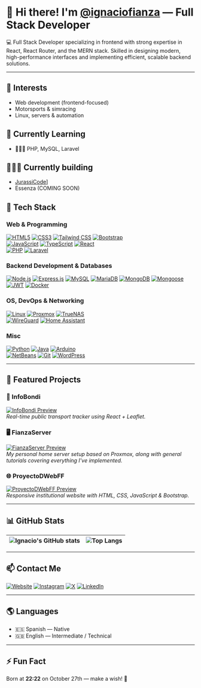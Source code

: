 # 👋 Hi there! I'm [@ignaciofianza](https://github.com/ignaciofianza) — Full Stack Developer

💻 Full Stack Developer specializing in frontend with strong expertise in React, React Router, and the MERN stack. Skilled in designing modern, high-performance interfaces and implementing efficient, scalable backend solutions.

---

## 👀 Interests
- Web development (frontend-focused)
- Motorsports & simracing
- Linux, servers & automation

## 🌱 Currently Learning
- 🧑🏻‍💻 PHP, MySQL, Laravel

## 👨🏻‍💻 Currently building
- [JurassiCode](https://github.com/JurassiCode)]
- Essenza (COMING SOON)

## 🚀 Tech Stack

### Web & Programming
[![HTML5](https://img.shields.io/badge/HTML5-E34F26?style=for-the-badge&logo=html5&logoColor=white)]() 
[![CSS3](https://img.shields.io/badge/CSS3-1572B6?style=for-the-badge&logo=css3&logoColor=white)]() 
[![Tailwind CSS](https://img.shields.io/badge/Tailwind_CSS-06B6D4?style=for-the-badge&logo=tailwindcss&logoColor=white)]() 
[![Bootstrap](https://img.shields.io/badge/Bootstrap-563D7C?style=for-the-badge&logo=bootstrap&logoColor=white)]()  
[![JavaScript](https://img.shields.io/badge/JavaScript-F7DF1E?style=for-the-badge&logo=javascript&logoColor=black)]() 
[![TypeScript](https://img.shields.io/badge/TypeScript-007ACC?style=for-the-badge&logo=typescript&logoColor=white)]() 
[![React](https://img.shields.io/badge/React-61DAFB?style=for-the-badge&logo=react&logoColor=black)]()  
[![PHP](https://img.shields.io/badge/PHP-777BB4?style=for-the-badge&logo=php&logoColor=white)]() 
[![Laravel](https://img.shields.io/badge/Laravel-FF2D20?style=for-the-badge&logo=laravel&logoColor=white)]() 

### Backend Development & Databases
[![Node.js](https://img.shields.io/badge/Node.js-339933?style=for-the-badge&logo=nodedotjs&logoColor=white)]()
[![Express.js](https://img.shields.io/badge/Express.js-000000?style=for-the-badge&logo=express&logoColor=white)]()
[![MySQL](https://img.shields.io/badge/MySQL-4479A1?style=for-the-badge&logo=mysql&logoColor=white)]() 
[![MariaDB](https://img.shields.io/badge/MariaDB-003545?style=for-the-badge&logo=mariadb&logoColor=white)]()
[![MongoDB](https://img.shields.io/badge/MongoDB-47A248?style=for-the-badge&logo=mongodb&logoColor=white)]()
[![Mongoose](https://img.shields.io/badge/Mongoose-880000?style=for-the-badge&logo=mongoose&logoColor=white)]()
[![JWT](https://img.shields.io/badge/JWT-000000?style=for-the-badge&logo=jsonwebtokens&logoColor=white)]()
[![Docker](https://img.shields.io/badge/Docker-2496ED?style=for-the-badge&logo=docker&logoColor=white)]()


### OS, DevOps & Networking
[![Linux](https://img.shields.io/badge/Linux-FCC624?style=for-the-badge&logo=linux&logoColor=black)]() 
[![Proxmox](https://img.shields.io/badge/Proxmox-E57000?style=for-the-badge&logo=proxmox&logoColor=white)]() 
[![TrueNAS](https://img.shields.io/badge/TrueNAS-0095D5?style=for-the-badge&logo=truenas&logoColor=white)]()  
[![WireGuard](https://img.shields.io/badge/WireGuard-88171A?style=for-the-badge&logo=wireguard&logoColor=white)]() 
[![Home Assistant](https://img.shields.io/badge/Home%20Assistant-41BDF5?style=for-the-badge&logo=home-assistant&logoColor=white)]()

### Misc
[![Python](https://img.shields.io/badge/Python-14354C?style=for-the-badge&logo=python&logoColor=white)]() 
[![Java](https://img.shields.io/badge/Java-ED8B00?style=for-the-badge&logo=openjdk&logoColor=white)]() 
[![Arduino](https://img.shields.io/badge/Arduino-00979D?style=for-the-badge&logo=Arduino&logoColor=white)]()  
[![NetBeans](https://img.shields.io/badge/NetBeans-1B6AC6?style=for-the-badge&logo=apachenetbeanside&logoColor=white)]() 
[![Git](https://img.shields.io/badge/Git-F05033?style=for-the-badge&logo=git&logoColor=white)]() 
[![WordPress](https://img.shields.io/badge/WordPress-21759B?style=for-the-badge&logo=wordpress&logoColor=white)]()

---

## 🧰 Featured Projects

### 🚌 InfoBondi  
[![InfoBondi Preview](https://www.ignaciofianza.com/images/projects/infobondi.png)](https://infobondi.ignaciofianza.com)  
_Real-time public transport tracker using React + Leaflet._

### 🖥️ FianzaServer  
[![FianzaServer Preview](https://www.ignaciofianza.com/images/projects/fianzaserver.png)](https://casa.ignaciofianza.com)  
_My personal home server setup based on Proxmox, along with general tutorials covering everything I've implemented._

### 🌐 ProyectoDWebFF  
[![ProyectoDWebFF Preview](https://www.ignaciofianza.com/images/projects/ffautomotive.png)](https://automotora.ignaciofianza.com)  
_Responsive institutional website with HTML, CSS, JavaScript & Bootstrap._

---

## 📊 GitHub Stats
| ![Ignacio's GitHub stats](https://github-readme-stats.vercel.app/api?username=ignaciofianza&show_icons=true&theme=radical&border_radius=10) | ![Top Langs](https://github-readme-stats.vercel.app/api/top-langs/?username=ignaciofianza&layout=compact&theme=radical&border_radius=10&langs_count=8) |
|---|---|

---

## 📫 Contact Me
[![Website](https://img.shields.io/badge/Web-ignaciofianza.com-blue?style=flat&logo=google-chrome)](https://ignaciofianza.com)
[![Instagram](https://img.shields.io/badge/Instagram-@ignaciofianza-E4405F?style=flat&logo=instagram&logoColor=white)](https://instagram.com/ignaciofianza)
[![X](https://img.shields.io/badge/Twitter-@nachofianzaa__-1DA1F2?style=flat&logo=x&logoColor=white)](https://x.com/nachofianzaa_)
[![LinkedIn](https://img.shields.io/badge/LinkedIn-Ignacio%20Fianza-0A66C2?style=flat&logo=linkedin&logoColor=white)](https://www.linkedin.com/in/ignaciofianza/)

---

## 🌎 Languages
- 🇪🇸 Spanish — Native  
- 🇬🇧 English — Intermediate / Technical

---

## ⚡ Fun Fact
Born at **22:22** on October 27th — make a wish! 🎉
